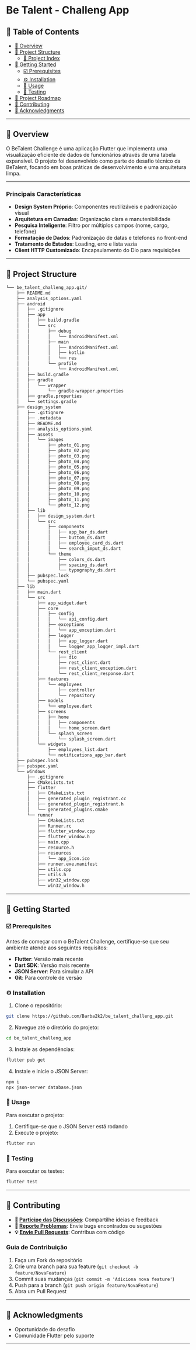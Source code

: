 # Be Talent - Challeng App

## 🔗 Table of Contents

- [📍 Overview](#-overview)
- [📁 Project Structure](#-project-structure)
  - [📂 Project Index](#-project-index)
- [🚀 Getting Started](#-getting-started)
  - [☑️ Prerequisites](#-prerequisites)
  - [⚙️ Installation](#-installation)
  - [🤖 Usage](#🤖-usage)
  - [🧪 Testing](#🧪-testing)
- [📌 Project Roadmap](#-project-roadmap)
- [🔰 Contributing](#-contributing)
- [🙌 Acknowledgments](#-acknowledgments)

---

## 📍 Overview

O BeTalent Challenge é uma aplicação Flutter que implementa uma visualização eficiente de dados de funcionários através de uma tabela expansível. O projeto foi desenvolvido como parte do desafio técnico da BeTalent, focando em boas práticas de desenvolvimento e uma arquitetura limpa.

---

### Principais Características

- **Design System Próprio**: Componentes reutilizáveis e padronização visual
- **Arquitetura em Camadas**: Organização clara e manutenibilidade
- **Pesquisa Inteligente**: Filtro por múltiplos campos (nome, cargo, telefone)
- **Formatação de Dados**: Padronização de datas e telefones no front-end
- **Tratamento de Estados**: Loading, erro e lista vazia
- **Client HTTP Customizado**: Encapsulamento do Dio para requisições

---



## 📁 Project Structure

```sh
└── be_talent_challeng_app.git/
    ├── README.md
    ├── analysis_options.yaml
    ├── android
    │   ├── .gitignore
    │   ├── app
    │   │   ├── build.gradle
    │   │   └── src
    │   │       ├── debug
    │   │       │   └── AndroidManifest.xml
    │   │       ├── main
    │   │       │   ├── AndroidManifest.xml
    │   │       │   ├── kotlin
    │   │       │   └── res
    │   │       └── profile
    │   │           └── AndroidManifest.xml
    │   ├── build.gradle
    │   ├── gradle
    │   │   └── wrapper
    │   │       └── gradle-wrapper.properties
    │   ├── gradle.properties
    │   └── settings.gradle
    ├── design_system
    │   ├── .gitignore
    │   ├── .metadata
    │   ├── README.md
    │   ├── analysis_options.yaml
    │   ├── assets
    │   │   └── images
    │   │       ├── photo_01.png
    │   │       ├── photo_02.png
    │   │       ├── photo_03.png
    │   │       ├── photo_04.png
    │   │       ├── photo_05.png
    │   │       ├── photo_06.png
    │   │       ├── photo_07.png
    │   │       ├── photo_08.png
    │   │       ├── photo_09.png
    │   │       ├── photo_10.png
    │   │       ├── photo_11.png
    │   │       └── photo_12.png
    │   ├── lib
    │   │   ├── design_system.dart
    │   │   └── src
    │   │       ├── components
    │   │       │   ├── app_bar_ds.dart
    │   │       │   ├── buttom_ds.dart
    │   │       │   ├── employee_card_ds.dart
    │   │       │   └── search_imput_ds.dart
    │   │       └── theme
    │   │           ├── colors_ds.dart
    │   │           ├── spacing_ds.dart
    │   │           └── typography_ds.dart
    │   ├── pubspec.lock
    │   └── pubspec.yaml
    ├── lib
    │   ├── main.dart
    │   └── src
    │       ├── app_widget.dart
    │       ├── core
    │       │   ├── config
    │       │   │   └── api_config.dart
    │       │   ├── exceptions
    │       │   │   └── app_exception.dart
    │       │   ├── logger
    │       │   │   ├── app_logger.dart
    │       │   │   └── logger_app_logger_impl.dart
    │       │   └── rest_client
    │       │       ├── dio
    │       │       ├── rest_client.dart
    │       │       ├── rest_client_exception.dart
    │       │       └── rest_client_response.dart
    │       ├── features
    │       │   └── employees
    │       │       ├── controller
    │       │       └── repository
    │       ├── models
    │       │   └── employee.dart
    │       ├── screens
    │       │   ├── home
    │       │   │   ├── components
    │       │   │   └── home_screen.dart
    │       │   └── splash_screen
    │       │       └── splash_screen.dart
    │       └── widgets
    │           ├── employees_list.dart
    │           └── notifications_app_bar.dart
    ├── pubspec.lock
    ├── pubspec.yaml
    └── windows
        ├── .gitignore
        ├── CMakeLists.txt
        ├── flutter
        │   ├── CMakeLists.txt
        │   ├── generated_plugin_registrant.cc
        │   ├── generated_plugin_registrant.h
        │   └── generated_plugins.cmake
        └── runner
            ├── CMakeLists.txt
            ├── Runner.rc
            ├── flutter_window.cpp
            ├── flutter_window.h
            ├── main.cpp
            ├── resource.h
            ├── resources
            │   └── app_icon.ico
            ├── runner.exe.manifest
            ├── utils.cpp
            ├── utils.h
            ├── win32_window.cpp
            └── win32_window.h
```

---
## 🚀 Getting Started

### ☑️ Prerequisites

Antes de começar com o BeTalent Challenge, certifique-se que seu ambiente atende aos seguintes requisitos:

- **Flutter**: Versão mais recente
- **Dart SDK**: Versão mais recente
- **JSON Server**: Para simular a API
- **Git**: Para controle de versão


### ⚙️ Installation

1. Clone o repositório:
```sh
git clone https://github.com/Barba2k2/be_talent_challeng_app.git
```

2. Navegue até o diretório do projeto:
```sh
cd be_talent_challeng_app
```

3. Instale as dependências:
```sh
flutter pub get
```

4. Instale e inicie o JSON Server:
```sh
npm i
npx json-server database.json
```

### 🤖 Usage

Para executar o projeto:

1. Certifique-se que o JSON Server está rodando
2. Execute o projeto:
```sh
flutter run
```


### 🧪 Testing

Para executar os testes:
```sh
flutter test
```

---

## 🔰 Contributing

- **💬 [Participe das Discussões](https://github.com/Barba2k2/be_talent_challeng_app.git/discussions)**: Compartilhe ideias e feedback
- **🐛 [Reporte Problemas](https://github.com/Barba2k2/be_talent_challeng_app.git/issues)**: Envie bugs encontrados ou sugestões
- **💡 [Envie Pull Requests](https://github.com/Barba2k2/be_talent_challeng_app.git/pulls)**: Contribua com código

### Guia de Contribuição

1. Faça um Fork do repositório
2. Crie uma branch para sua feature (`git checkout -b feature/NovaFeature`)
3. Commit suas mudanças (`git commit -m 'Adiciona nova feature'`)
4. Push para a branch (`git push origin feature/NovaFeature`)
5. Abra um Pull Request

---

## 🙌 Acknowledgments

- Oportunidade do desafio
- Comunidade Flutter pelo suporte

---